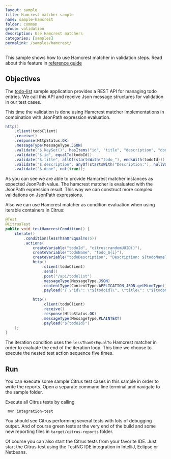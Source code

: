 ```yaml
---
layout: sample
title: Hamcrest matcher sample
name: sample-hamcrest
folder: common
group: validation
description: Use Hamcrest matchers
categories: [samples]
permalink: /samples/hamcrest/
---
```


This sample shows how to use Hamcrest matcher in validation steps. Read about this feature in [reference guide][1]

Objectives
---------

The [todo-list](/samples/todo-app/) sample application provides a REST API for managing todo entries.
We call this API and receive Json message structures for validation in our test cases. 

This time the validation is done using Hamcrest matcher implementations in combination with JsonPath expression evaluation.

```java
http()
    .client(todoClient)
    .receive()
    .response(HttpStatus.OK)
    .messageType(MessageType.JSON)
    .validate("$.keySet()", hasItems("id", "title", "description", "done"))
    .validate("$.id", equalTo(todoId))
    .validate("$.title", allOf(startsWith("todo_"), endsWith(todoId)))
    .validate("$.description", anyOf(startsWith("Description:"), nullValue()))
    .validate("$.done", not(true));
```

As you can see we are able to provide Hamcrest matcher instances as expected JsonPath value. The hamcrest matcher is evaluated with the
JsonPath expression result. This way we can construct more complex validations on JsonPath expressions.

Also we can use Hamcrest matcher as condition evaluation when using iterable containers in Citrus:

```java
@Test
@CitrusTest
public void testHamcrestCondition() {
    iterate()
        .condition(lessThanOrEqualTo(5))
        .actions(
            createVariable("todoId", "citrus:randomUUID()"),
            createVariable("todoName", "todo_${i}"),
            createVariable("todoDescription", "Description: ${todoName}"),
            http()
                .client(todoClient)
                .send()
                .post("/api/todolist")
                .messageType(MessageType.JSON)
                .contentType(ContentType.APPLICATION_JSON.getMimeType())
                .payload("{ \"id\": \"${todoId}\", \"title\": \"${todoName}\", \"description\": \"${todoDescription}\", \"done\": false}"),

            http()
                .client(todoClient)
                .receive()
                .response(HttpStatus.OK)
                .messageType(MessageType.PLAINTEXT)
                .payload("${todoId}")
    );
}
```
   
The iteration condition uses the `lessThanOrEqualTo` Hamcrest matcher in order to evaluate the end of the iteration loop. This time we choose to execute the nested test 
action sequence five times.

Run
---------

You can execute some sample Citrus test cases in this sample in order to write the reports.
Open a separate command line terminal and navigate to the sample folder.

Execute all Citrus tests by calling

     mvn integration-test

You should see Citrus performing several tests with lots of debugging output. 
And of course green tests at the very end of the build and some new reporting files in `target/citrus-reports` folder.

Of course you can also start the Citrus tests from your favorite IDE.
Just start the Citrus test using the TestNG IDE integration in IntelliJ, Eclipse or Netbeans.

 [1]: https://citrusframework.org/citrus/reference/html#validate-with-jsonpath

